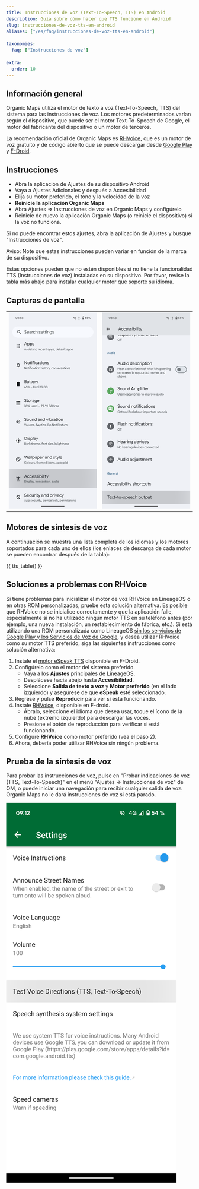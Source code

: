 ```yaml
---
title: Instrucciones de voz (Text-To-Speech, TTS) en Android
description: Guía sobre cómo hacer que TTS funcione en Android
slug: instrucciones-de-voz-tts-en-android
aliases: ["/es/faq/instrucciones-de-voz-tts-en-android"]

taxonomies:
  faq: ["Instrucciones de voz"]

extra:
  order: 10
---
```


## Información general

Organic Maps utiliza el motor de texto a voz (Text-To-Speech, TTS) del sistema para las instrucciones de voz. Los motores predeterminados varían según el dispositivo, que puede ser el motor Text-To-Speech de Google, el motor del fabricante del dispositivo o un motor de terceros.

La recomendación oficial de Organic Maps es [RHVoice](https://rhvoice.org/), que es un motor de voz gratuito y de código abierto que se puede descargar desde [Google Play](https://play.google.com/store/apps/details?id=com.github.olga_yakovleva.rhvoice.android) y [F-Droid](https://f-droid.org/en/packages/com.github.olga_yakovleva.rhvoice.android/).

## Instrucciones

- Abra la aplicación de Ajustes de su dispositivo Android
- Vaya a Ajustes Adicionales y después a Accesibilidad
- Elija su motor preferido, el tono y la velocidad de la voz
- **Reinicie la aplicación Organic Maps**
- Abra Ajustes => Instrucciones de voz en Organic Maps y configúrelo
- Reinicie de nuevo la aplicación Organic Maps (o reinicie el dispositivo) si la voz no funciona.


Si no puede encontrar estos ajustes, abra la aplicación de Ajustes y busque "Instrucciones de voz".

Aviso: Note que estas instrucciones pueden variar en función de la marca de su dispositivo.

Estas opciones pueden que no estén disponibles si no tiene la funcionalidad TTS (Instrucciones de voz) instaladas en su dispositivo. Por favor, revise la tabla más abajo para instalar cualquier motor que soporte su idioma.

## Capturas de pantalla

|             |             |
| ----------- | ----------- |
![Ajustes](tts_config_1.png "Ajustes") | ![Accesibilidad](tts_config_2.png "Accesibilidad")

## Motores de síntesis de voz

A continuación se muestra una lista completa de los idiomas y los motores soportados para cada uno de ellos (los enlaces de descarga de cada motor se pueden encontrar después de la tabla):

{{ tts_table() }}

## Soluciones a problemas con RHVoice

Si tiene problemas para inicializar el motor de voz RHVoice en LineageOS o en otras ROM personalizadas, pruebe esta solución alternativa. Es posible que RHVoice no se inicialice correctamente y que la aplicación falle, especialmente si no ha utilizado ningún motor TTS en su teléfono antes (por ejemplo, una nueva instalación, un restablecimiento de fábrica, etc.). Si está utilizando una ROM personalizada como LineageOS <ins>sin los servicios de Google Play y los Servicios de Voz de Google</ins>, y desea utilizar RHVoice como su motor TTS preferido, siga las siguientes instrucciones como solución alternativa:

1. Instale el [motor eSpeak TTS](https://f-droid.org/en/packages/com.reecedunn.espeak) disponible en F-Droid.
2. Configúrelo como el motor del sistema preferido.
    - Vaya a los **Ajustes** principales de LineageOS.
    - Desplácese hacia abajo hasta **Accesibilidad**.
    - Seleccione **Salida de texto a voz** y **Motor preferido** (en el lado izquierdo) y asegúrese de que **eSpeak** esté seleccionado.
3. Regrese y pulse **Reproducir** para ver si está funcionando.
4. Instale [RHVoice](https://f-droid.org/en/packages/com.github.olga_yakovleva.rhvoice.android/), disponible en F-droid.
    - Ábralo, seleccione el idioma que desea usar, toque el ícono de la nube (extremo izquierdo) para descargar las voces.
    - Presione el botón de reproducción para verificar si está funcionando.
5. Configure **RHVoice** como motor preferido (vea el paso 2).
6. Ahora, debería poder utilizar RHVoice sin ningún problema.

## Prueba de la síntesis de voz

Para probar las instrucciones de voz, pulse en "Probar indicaciones de voz (TTS, Text-To-Speech)" en el menú "Ajustes → Instrucciones de voz" de OM, o puede iniciar una navegación para recibir cualquier salida de voz. Organic Maps no le dará instrucciones de voz si está parado.

![Prueba de la funcionalidad de síntesis de voz](tts_test.png "Prueba de la funcionalidad de síntesis de voz")
